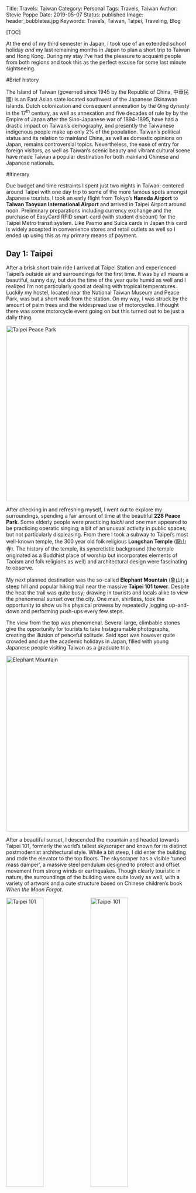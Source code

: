 Title: Travels: Taiwan
Category: Personal
Tags: Travels, Taiwan
Author: Stevie Poppe
Date: 2019-05-07
Status: published
Image: header_bubbletea.jpg
Keywords: Travels, Taiwan, Taipei, Traveling, Blog

[TOC]

<!-- PELICAN_BEGIN_SUMMARY -->

At the end of my third semester in Japan, I took use of an extended school holiday *and* my last remaining months in Japan to plan a short trip to Taiwan and Hong Kong. During my stay I’ve had the pleasure to acquaint people from both regions and took this as the perfect excuse for some last minute sightseeing.

<!-- PELICAN_END_SUMMARY -->

#Brief history <i class="icon-history small-font"></i>

The Island of Taiwan (governed since 1945 by the Republic of China, 中華民國) is an East Asian state located southwest of the Japanese Okinawan islands. Dutch colonization and consequent annexation by the Qing dynasty in the 17<sup>th</sup> century, as well as annexation and five decades of rule by by the Empire of Japan after the Sino-Japanese war of 1894-1895, have had a drastic impact on Taiwan’s demography, and presently the Taiwanese indigenous people make up only 2% of the population. Taiwan’s political status and its relation to mainland China, as well as domestic opinions on Japan, remains controversial topics. Nevertheless, the ease of entry for foreign visitors, as well as Taiwan’s scenic beauty and vibrant cultural scene have made Taiwan a popular destination for both mainland Chinese and Japanese nationals.


#Itinerary <i class="icon-plane small-font"></i>

Due budget and time restraints I spent just two nights in Taiwan: centered around Taipei with one day trip to some of the more famous spots amongst Japanese tourists. I took an early flight from Tokyo’s **Haneda Airport** to **Taiwan Taoyuan International Airport** and arrived in Taipei Airport around noon. Preliminary preparations including currency exchange and the purchase of EasyCard RFID smart-card (with student discount) for the Taipei Metro transit system. Like Pasmo and Suica cards in Japan this card is widely accepted in convenience stores and retail outlets as well so I ended up using this as my primary means of payment.

## Day 1: Taipei

After a brisk short train ride I arrived at Taipei Station and experienced Taipei’s outside air and surroundings for the first time. It was by all means a beautiful, sunny day, but due the time of the year quite humid as well and I realized I’m not particularly good at dealing with tropical temperatures. Luckily my hostel, located near the National Taiwan Museum and Peace Park, was but a short walk from the station. On my way, I was struck by the amount of palm trees and the widespread use of motorcycles. I thought there was some motorcycle event going on but this turned out to be just a daily thing.

<p class="center border">
<a href="https://www.flickr.com/photos/147061735@N04/40853549033/" title="Taipei Peace Park"><img src="https://live.staticflickr.com/65535/40853549033_584a87b8fd_z.jpg" style="height:480px; width:500px;" alt="Taipei Peace Park"></a>
</p>

After checking in and refreshing myself, I went out to explore my surroundings, spending a fair amount of time at the beautiful **228 Peace Park**. Some elderly people were practicing *taichi* and one man appeared to be practicing operatic singing; a bit of an unusual activity in public spaces, but not particularly displeasing. From there I took a subway to Taipei’s most well-known temple, the 300 year old folk religious **Longshan Temple** (龍山寺). The history of the temple, its syncretistic background (the temple originated as a Buddhist place of worship but incorporates elements of Taoism and folk religions as well) and architectural design were fascinating to observe.

My next planned destination was the so-called **Elephant Mountain** (象山); a steep hill and popular hiking trail near the massive **Taipei 101 tower**. Despite the heat the trail was quite busy; drawing in tourists and locals alike to view the phenomenal sunset over the city. One man, shirtless, took the opportunity to show us his physical prowess by repeatedly jogging up-and-down and performing push-ups every few steps.

The view from the top was phenomenal. Several large, climbable stones give the opportunity for tourists to take Instagramable photographs, creating the illusion of peaceful solitude. Said spot was however quite crowded and due the academic holidays in Japan, filled with young Japanese people visiting Taiwan as a graduate trip.

<p class="center border">
<a href="https://www.flickr.com/photos/147061735@N04/47820062191/" title="Elephant Mountain"><img src="https://live.staticflickr.com/65535/47820062191_fe1708207b_z.jpg" style="height:480px; width:500px;" alt="Elephant Mountain"></a>
</p>

After a beautiful sunset, I descended the mountain and headed towards Taipei 101, formerly the world’s tallest skyscraper and known for its distinct postmodernist architectural style. While a bit steep, I did enter the building and rode the elevator to the top floors. The skyscraper has a visible ‘tuned mass damper’, a massive steel pendulum designed to protect and offset movement from strong winds or earthquakes. Though clearly touristic in nature, the surroundings of the building were quite lovely as well; with a variety of artwork and a cute structure based on Chinese children’s book *When the Moon Forgot*.

<p class="center border">
<a href="https://www.flickr.com/photos/147061735@N04/47820061431/in/album-72157680339192988/" title="Taipei 101"><img style="height: 45%;" src="https://live.staticflickr.com/65535/47820061431_33976c07a5_z.jpg" alt="Taipei 101"></a>
<a class="center border" href="https://www.flickr.com/photos/147061735@N04/47820061901/in/album-72157680339192988/" title="Taipei 101"><img style="height: 45%;" src="https://live.staticflickr.com/65535/47820061901_2bac5f0421_z.jpg" alt="Taipei 101"></a>
</p>

Finally, I spent the evening by strolling through a nearby night market, the **Linjiang Night Market** (臨江夜市, also known as **Tonghua Night Market** 通化夜市 due its proximity to **Linjiang Street** and **Tonghua Street**). Aside from the compulsory Taiwanese bubble tea, I enjoyed popular street food such as *stinky tofu*, steam fried buns and egg tarts.

<p class="center border">
<a href="https://www.flickr.com/photos/147061735@N04/47820060641/in/album-72157680339192988/" title="Stinky Tofu"><img style="width: 45%;" src="https://live.staticflickr.com/65535/47820060641_73a4519115_z.jpg" alt="Stinky Tofu"></a>
<a class="center border" href="https://www.flickr.com/photos/147061735@N04/46903680505/in/album-72157680339192988/" title="Ninxia street market"><img style="width: 45%;" src="https://live.staticflickr.com/65535/46903680505_c74af07592_z.jpg" alt="Ninxia street market"></a>
</p>

## Day 2: Day-trip - Pingxi Line (平溪線)

My day-trip today was centered around probably the most popular tourist destinations near Taipei, often combined in one day trip: the towns of **Shifen** (十分), which is known for its railway market street, floating lanterns and lush waterfall) along with **Jiufen** (九份, often associated with Ghibli’s award-winning animation Spirited Away). Getting to both places was enough but required a short trip from Taipei Station to a small nearby village called **Ruifang** (瑞芳), from where one can access the Pingxi Line: a short railway line connecting former mining villages around the **Pingxi Valley** (平溪). I personally recommend purchasing a cheap Pingxi Line day pass as many of the destinations on the line are worth visiting.

### Shifen (十分)

On my way to Shifen I befriended an elderly Japanese couple who happen to live quite close to my apartment in Tokyo. One of the two actually graduated from Chuo University, a pleasant coincidence.

After exiting the station, I landed straight on Shifen’s main street, the **Shifen Old Street** (十分老街). A popular scenic spot, the Pingxi Line runs straight through this pad. When the train passed, paying visitors write their wishes on large *sky lanterns* and set them off in the sky.

<p class="center border">
<a href="https://www.flickr.com/photos/147061735@N04/47767779072/in/album-72157680339192988/" title="Shifen"><img src="https://live.staticflickr.com/65535/47767779072_3a7a804879_z.jpg" style="height:500px;" alt="Shifen"></a>
</p>

North of the Old Street, a scenic path leads to the famous 30-meter-wide Shifen Waterfall (十分大瀑布); a bit hard to portray through just pictures, but this alone was worth the Pingxi Line trip.

<p class="center border">
<a href="https://www.flickr.com/photos/147061735@N04/47767797542/in/album-72157680339192988/" title="Golden waterfall"><img style="width: 45%;" src="https://live.staticflickr.com/65535/47767797542_34ba8eff30_z.jpg" alt="Golden waterfall"></a>
<a class="center border" href="https://www.flickr.com/photos/147061735@N04/33942686548/in/album-72157680339192988/" title="Golden waterfall"><img style="width: 45%;" src="https://live.staticflickr.com/65535/33942686548_c9c85f3000_z.jpg" alt="Golden waterfall"></a>
</p>

### Houtong Cat Village (猴硐貓村)

Like other villages on the Pingxi line, the village of Houtong was traditionally a mining village, and due the well-kept state of its mining infrastructure; offers curious visitors a brief glimpse in its mining history. The primary reason for its touristic growth however is due its immense cat population; claimed to be twice that of its local (human) population. Some boutiques offered quite cute cat-themed hand-made trinkets or desserts, and I couldn’t help myself to this amazingly cute cat cake.

<p class="center border">
<a href="https://www.flickr.com/photos/147061735@N04/32876151867/in/album-72157680339192988/" title="Houtong Cat Village cat cake"><img style="width: 45%;" src="https://live.staticflickr.com/65535/32876151867_fefe873f0c_z.jpg" alt="Houtong Cat Village cat cake"></a>
<a class="center border" href="https://www.flickr.com/photos/147061735@N04/32876151847/in/album-72157680339192988/" title="Houtong Cat Village"><img style="width: 45%;" src="https://live.staticflickr.com/65535/32876151847_06b05866cc_z.jpg" alt="Houtong Cat Village"></a>
</p>

### Jiufen (九份)

After my trip through the Pingxi area, I returned to Ruifang and scheduled my next trip, the former gold mining mountain village of Jiufen. On my way to the bus stop, I hoped to purchase a snack at a local food stall. While queuing in line I was however denied by the proprietor who claimed their food to be sold out (没有！没有！). My limited knowledge of the Mandarin language was however sufficient to defend my honor while walking away (真的沒有嗎？好的，我明白了。). Nevertheless it was a bit frustrating to see those behind me in the queue being served after all.

<p class="center border">
<a href="https://www.flickr.com/photos/147061735@N04/32876151987/in/album-72157680339192988/" title="Jiufen"><img style="width: 45%;" src="https://live.staticflickr.com/65535/32876151987_d85c55d283_z.jpg" alt="Jiufen"></a>
<a class="center border" href="https://www.flickr.com/photos/147061735@N04/40853527613/in/album-72157680339192988/" title="Jiufen"><img style="width: 45%;" src="https://live.staticflickr.com/65535/40853527613_d1b48bdeb2_z.jpg" alt="Jiufen"></a>
</p>

Visually, Jiufen reflects the rapid development it underwent as a gold mining town under Japanese occupation, with many wooden structures having a unique colonial-era Japanese feeling. **A-mei Tea House** (阿妹茶楼) in particular, due its resemblance to Japanese animation Spirited Away’s bathhouse, draws huge amounts of Japanese crowds. Facing Taiwan’s northeast coast, Jiufen scenery at night is breathtaking. The wooden structures in **Jiufen old street** (九份老街) undergo a drastic transformation once the many red lanterns are lit at night; and while crowded even during average weekdays, remains magical to say the least.

Drained of energy, I lined up at the A-mei Tea House for a break; and while queuing incidentally met the Japanese couple next to me on the airplane. Turns out they live near Ikebukuro, a region of Tokyo I visit on a near-daily base. Not surprisingly, their two-night visit to Taiwan was planned as a graduation trip, with Jiufen as personal highlight.

<p class="center border">
<a href="https://www.flickr.com/photos/147061735@N04/47767788782/" title="A-MEI Tea House in Jiufen"><img src="https://live.staticflickr.com/65535/47767788782_332b4dc31e_z.jpg" style="width:500px;height:281px" alt="A-MEI Tea House in Jiufen"></a>
</p>

From Jiufen, I took a late night shuttle bus back to Taipei. Two Japanese girls next to me struck up a conversation with me; and again it turned out they live relatively to my region. Starting to feel like a conspiracy theory, but statistically not unrealistic considering I was living in one of the most populous regions of the world. One of the two told a cute story of how she met her boyfriend on a Japanese learning application and planned a working holiday in India to be with him.

Unrelated but the brown sugar boba milk tea I order at the Jiufen storefront of popular Taiwanese Bubble Milk Tea brand **Xing Fu Tang** (幸福堂), was by far the best I’ve had this trip.

<p class="center border">
<a href="https://www.flickr.com/photos/147061735@N04/47820041351/in/album-72157680339192988/" title="Xing Fu Tang bubbletea"><img src="https://live.staticflickr.com/65535/47820041351_26c96e77ff_z.jpg" style="height:500px;" alt="Xing Fu Tang bubbletea"></a>
</p>

## Day 3: Taipei

Although I’d have loved to spent more time around Taipei or in Taiwan in general, I had a flight to Hong Kong planned at night and the scorching heat this day prevented me from strenuous trips. I passed by the **Chiang Kai Shek Memorial Hall** (中正紀念堂) before spending my last hours in **Ningxia Night Market** (寧夏夜市) stocking up on the compulsory gifts for back home, and ordering one last tapioca milk tea.

<p class="center border">
<a href="https://www.flickr.com/photos/147061735@N04/40853527033/" title="Chiang Kai Shek Memorial Hall"><img src="https://live.staticflickr.com/65535/40853527033_e3f4550d30_z.jpg" style="width:500px;height:281px" alt="Chiang Kai Shek Memorial Hall"></a>
</p>

#Music <i class="icon-music small-font"></i>

While traveling, I’ve made it habit of listening to local radio stations or ask for recommendations on any local music scene, as a form of personal souvenir. I’ve become quite fond of the Taiwanese-born [A-Mei](https://en.wikipedia.org/wiki/A-Mei), one of the most successful Manderin-singing pop musicians alive. The following track is of the 2015 album AMIT2, an album I’ve listened to many times since my return to Belgium.

{% youtube IE-G5W--RhE %}

#Conclusion <i class="icon-smile small-font"></i>

It is difficult to make general conclusions on just several days of sightseeing, but at the very least I was taken a bit aback by the amount of Japanese tourists in Taipei. While I expected Jiufen and the A-mei teahouse to be popular due its association with the bathhouse in Spirited Away, it wouldn’t be that much of an exaggeration to claim the language I heard the most was Japanese rather than Mandarin. At some times while eating out or browsing in shops, it was actually easier for me as a foreign tourist to communicate in Japanese rather than in English; something I felt a bit mixed about. Talks with Taiwanese friends revealed a strong positive attitude towards Japan. Younger people care little for its colonial history and are drawn to Japan’s soft-power as cultural powerhouse; which was undeniably visibly present anywhere I went.

That aside, I had a lovely stay and immensely enjoyed the scenery, cuisine and vibrant atmosphere Taipei and its surroundings offered.

#Gallery <i class="icon-camera-retro small-font"></i>

<style>.embed-container { position: relative; padding-bottom: 56.25%; padding-top: 30px; height: 0; overflow: hidden; max-width: 100%; height: auto; } .embed-container iframe, .embed-container object, .embed-container embed { position: absolute; top: 0; left: 0; width: 100%; height: 100%; }</style><div class='embed-container'><iframe src='https://www.flickr.com/photos/147061735@N04/sets/72157680339192988/player' frameborder='0' allowfullscreen webkitallowfullscreen mozallowfullscreen oallowfullscreen msallowfullscreen></iframe></div>

[^footnote]: Bubbletea in Ninxia Street Market by Stevie Poppe (<https://flic.kr/p/2fM5qfG> - CC BY-SA 2.0)